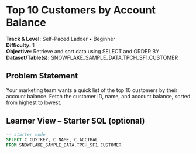 # Top 10 Customers by Account Balance

**Track & Level:** Self-Paced Ladder • Beginner  
**Difficulty:** 1  
**Objective:** Retrieve and sort data using SELECT and ORDER BY  
**Dataset/Table(s):** SNOWFLAKE_SAMPLE_DATA.TPCH_SF1.CUSTOMER

## Problem Statement
Your marketing team wants a quick list of the top 10 customers by their account balance. Fetch the customer ID, name, and account balance, sorted from highest to lowest.

## Learner View – Starter SQL (optional)
```sql
-- starter code
SELECT C_CUSTKEY, C_NAME, C_ACCTBAL
FROM SNOWFLAKE_SAMPLE_DATA.TPCH_SF1.CUSTOMER
```
